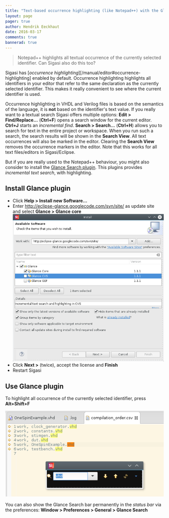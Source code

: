 ```yaml
---
title: "Text-based occurrence highlighting (like Notepad++) with the Glance plugin"
layout: page 
pager: true
author: Hendrik Eeckhaut
date: 2016-03-17
comments: true
bannerad: true
---
```



> Notepad++ highlights all textual occurrence of the currently selected identifier. Can Sigasi also do this too?

Sigasi has [*occurrence highlighting*][/manual/editor#occurrence-highlighting] enabled by default. Occurrence highlighting highlights all identifiers in your editor that refer to the same declaration as the currently selected identifier. This makes it really convenient to see where the current identifier is used.

Occurrence highlighting in VHDL and Verilog files is based on the semantics of the language, it is **not** based on the identifier's text value.
If you really want to a textual search Sigasi offers multiple options: **Edit > Find/Replace...** (**Ctrl+F**) opens a search window for the current editor. **Ctrl+J** starts an *incremental find*. **Search > Search...** (**Ctrl+H**) allows you to search for text in the entire project or workspace. When you run such a search, the search results will be shown in the **Search View**. All text occurrences will also be marked in the editor. Clearing the **Search View** removes the occurrence markers in the editor.
Note that this works for all text files/editors in Sigasi/Eclipse.


But if you are really used to the Notepad++ behaviour, you might also consider to install the [Glance Search plugin](http://ystrot.github.io/glance/). This plugins provides *incremental text search*, with highlighting.

## Install Glance plugin

* Click **Help > Install new Software...**
* Enter <http://eclipse-glance.googlecode.com/svn/site/> as update site  
  and select **Glance > Glance core** 
  ![](images/glance_install.png)
* Click **Next >** (twice), accept the license and **Finish**
* Restart Sigasi

## Use Glance plugin

To highlight all occurrence of the currently selected identifier, press **Alt+Shift+F**

![](images/glance_usage.png)

You can also show the Glance Search bar permanently in the *status bar* via the preferences: **Window > Preferences > General > Glance Search**
